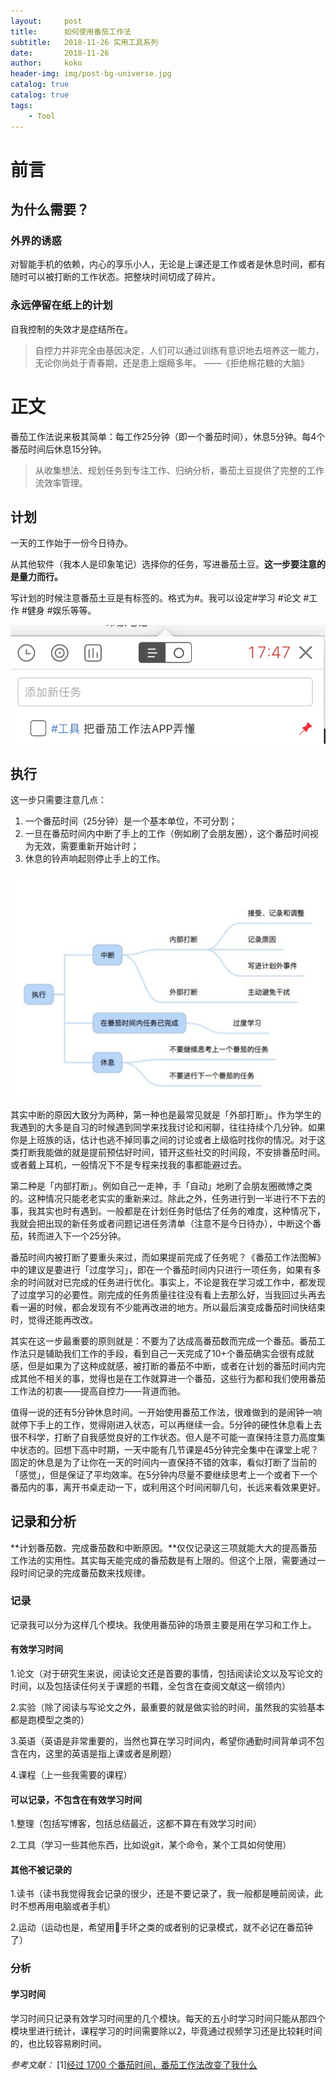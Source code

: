 ```yaml
---
layout:     post
title:      如何使用番茄工作法
subtitle:   2018-11-26 实用工具系列
date:       2018-11-26
author:     koko
header-img: img/post-bg-universe.jpg
catalog: true
catalog: true
tags:
    - Tool
---
```


# 前言
## 为什么需要？
### 外界的诱惑

对智能手机的依赖，内心的享乐小人，无论是上课还是工作或者是休息时间，都有随时可以被打断的工作状态。把整块时间切成了碎片。

### 永远停留在纸上的计划

自我控制的失效才是症结所在。

>自控力并非完全由基因决定，人们可以通过训练有意识地去培养这一能力，无论你尚处于青春期，还是患上烟瘾多年。
——《拒绝棉花糖的大脑》

# 正文

番茄工作法说来极其简单：每工作25分钟（即一个番茄时间），休息5分钟。每4个番茄时间后休息15分钟。

>从收集想法、规划任务到专注工作、归纳分析，番茄土豆提供了完整的工作流效率管理。

## 计划

一天的工作始于一份今日待办。

从其他软件（我本人是印象笔记）选择你的任务，写进番茄土豆。**这一步要注意的是量力而行。**

写计划的时候注意番茄土豆是有标签的。格式为#。我可以设定#学习 #论文 #工作 #健身 #娱乐等等。

![](https://raw.githubusercontent.com/kokozeng/blog/master/image/20181127204426.png)

## 执行

这一步只需要注意几点：

1. 一个番茄时间（25分钟）是一个基本单位，不可分割；
2. 一旦在番茄时间内中断了手上的工作（例如刷了会朋友圈），这个番茄时间视为无效，需要重新开始计时；
3. 休息的铃声响起则停止手上的工作。

![](https://raw.githubusercontent.com/kokozeng/blog/master/image/20181127204525.png)

其实中断的原因大致分为两种，第一种也是最常见就是「外部打断」。作为学生的我遇到的大多是自习的时候遇到同学来找我讨论和闲聊，往往持续个几分钟。如果你是上班族的话，估计也逃不掉同事之间的讨论或者上级临时找你的情况。对于这类打断我能做的就是提前预估好时间，错开这些社交的时间段，不安排番茄时间。或者戴上耳机，一般情况下不是专程来找我的事都能避过去。

第二种是「内部打断」。例如自己一走神，手「自动」地刷了会朋友圈微博之类的。这种情况只能老老实实的重新来过。除此之外，任务进行到一半进行不下去的事，我其实也时有遇到。一般都是在计划任务时低估了任务的难度，这种情况下，我就会把出现的新任务或者问题记进任务清单（注意不是今日待办），中断这个番茄，转而进入下一个25分钟。

番茄时间内被打断了要重头来过，而如果提前完成了任务呢？《番茄工作法图解》中的建议是要进行「过度学习」，即在一个番茄时间内只进行一项任务，如果有多余的时间就对已完成的任务进行优化。事实上，不论是我在学习或工作中，都发现了过度学习的必要性。刚完成的任务质量往往没有看上去那么好，当我回过头再去看一遍的时候，都会发现有不少能再改进的地方。所以最后演变成番茄时间快结束时，觉得还能再改改。

其实在这一步最重要的原则就是：不要为了达成高番茄数而完成一个番茄。番茄工作法只是辅助我们工作的手段，看到自己一天完成了10+个番茄确实会很有成就感，但是如果为了这种成就感，被打断的番茄不中断，或者在计划的番茄时间内完成其他不相关的事，觉得也是在工作就算进一个番茄，这些行为都和我们使用番茄工作法的初衷——提高自控力——背道而驰。

值得一说的还有5分钟休息时间。一开始使用番茄工作法，很难做到的是闹钟一响就停下手上的工作，觉得刚进入状态，可以再继续一会。5分钟的硬性休息看上去很不科学，打断了自我感觉良好的工作状态。但人是不可能一直保持注意力高度集中状态的。回想下高中时期，一天中能有几节课是45分钟完全集中在课堂上呢？固定的休息是为了让你在一天的时间内一直保持不错的效率，看似打断了当前的「感觉」，但是保证了平均效率。在5分钟内尽量不要继续思考上一个或者下一个番茄内的事，离开书桌走动一下，或利用这个时间闲聊几句，长远来看效果更好。

## 记录和分析

**计划番茄数、完成番茄数和中断原因。**仅仅记录这三项就能大大的提高番茄工作法的实用性。其实每天能完成的番茄数是有上限的。但这个上限，需要通过一段时间记录的完成番茄数来找规律。

### 记录

记录我可以分为这样几个模块。我使用番茄钟的场景主要是用在学习和工作上。

#### 有效学习时间

1.论文（对于研究生来说，阅读论文还是首要的事情，包括阅读论文以及写论文的时间，以及包括读任何关于课题的书籍，全包含在查阅文献这一纲领内）

2.实验（除了阅读与写论文之外，最重要的就是做实验的时间，虽然我的实验基本都是跑模型之类的）

3.英语（英语是非常重要的，当然也算在学习时间内，希望你通勤时间背单词不包含在内，这里的英语是指上课或者是刷题）

4.课程（上一些我需要的课程）

#### 可以记录，不包含在有效学习时间

1.整理（包括写博客，包括总结最近，这都不算在有效学习时间）

2.工具（学习一些其他东西，比如说git，某个命令，某个工具如何使用）

#### 其他不被记录的

1.读书（读书我觉得我会记录的很少，还是不要记录了，我一般都是睡前阅读，此时不想再用电脑或者手机）

2.运动（运动也是，希望用手环之类的或者别的记录模式，就不必记在番茄钟了）

### 分析

#### 学习时间

学习时间只记录有效学习时间里的几个模块。每天的五小时学习时间只能从那四个模块里进行统计，课程学习的时间需要除以2，毕竟通过视频学习还是比较耗时间的，也比较容易刷时间。



*参考文献：*
[1][经过 1700 个番茄时间，番茄工作法改变了我什么](https://sspai.com/post/37307)





